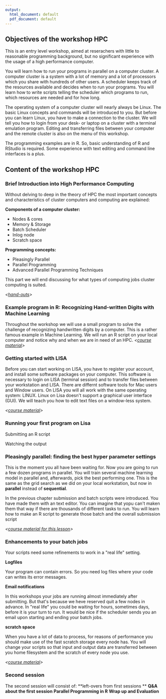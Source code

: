 ```yaml
---
output:
  html_document: default
  pdf_document: default
---
```

## Objectives of the workshop HPC

This is an entry level workshop, aimed at reserachers with little to reasonable programming background, but no significant experience with the usage of a high performance computer.

You will learn how to run your programs in parallel on a computer cluster. A computer cluster is a system with a lot of memory and a lot of processors which you share with hundreds of other users. A scheduler keeps track of the resources available and decides when to run your programs. You will learn how to write scripts telling the scheduler which programs to run, which resources are needed and for how long.

The operating system of a computer cluster will nearly always be Linux. The basic Linux concepts and commands will be introduced to you. But before you can learn Linux, you have to make a connection to the cluster. We will tell you how to login from your desk- or laptop on a cluster with a terminal emulation program. Editing and transferring files between your computer and the remote cluster is also on the menu of this workshop.

The programming examples are in R. So, basic understanding of R and RStudio is required. Some experience with text editing and command line interfaces is a plus.

## Content of the workshop HPC

### Brief Introduction into High Performance Computing

Without delving to deep in the theory of HPC the most important concepts and characteristics of cluster computers and computing are explained:  

__Components of a computer cluster:__

* Nodes & cores
* Memory & Storage
* Batch Scheduler
* Inlog node
* Scratch space

__Programming concepts:__

* Pleasingly Parallel
* Parallel Programming
* Advanced Parallel Programming Techniques

This part we will end discussing for what types of computing jobs cluster computing is suited.

_<[hand-outs](./intro_hpc.md)>_

### Example program in R: Recognizing Hand-written Digits with Machine Learning

Throughout the workshop we will use a small program to solve the challenge of recognizing handwritten digits by a computer. This is a rather famous example in Machine Learning. We will run an R script on your local computer and notice why and when we are in need of an HPC. 
_<[course material](./intro_svm.md)>_

### Getting started with LISA

Before you can start working on LISA, you have to register your account, and install some software packages on your computer. This software is necessary to login on LISA (terminal session) and to transfer files between your workstation and LISA. There are differnt software tools for Mac users and Window users. On LISA you will all work with the same operating system: LINUX. Linux on Lisa doesn't support a graphical user interface (GUI). We will teach you how to edit text files on a window-less system.

_<[course material](./preparations.md)>_

### Running your first program on Lisa





Submitting an R script

Watching the output

### Pleasingly parallel: finding the best hyper parameter settings

This is the moment you all have been waiting for. Now you are going to run a few dozen programs in parallel. You will train several machine learning model in parallel and, afterwards, pick the best performing one. This is the same as the grid search as we did on your local workstation, but now in **parallel** instead of **sequential**.

In the previous chapter submission and batch scripts were introduced. You have made them with an text editor. You can imagine that yopu can't maken them that way if there are thousands of different tasks to run. You will learn how to make an R script to generate those batch and the overall submission script

_<[course material for this lesson](./docs/pp_svm.md)>_

### Enhancements to your batch jobs

Your scripts need some refinements to work in a "real life" setting.

**Logfiles**

Your program can contain errors. So you need log files where your code can writes its error messages.

**Email notifications**

In this workshops your jobs are running almost immediately after submitting. But that's because we heve reserved quit a few nodes in advance. In "real life" you could be waiting for hours, sometimes days, before it is your turn to run. It would be nice if the scheduler sends you an email upon starting and ending your batch jobs.

**scratch space**

When you have a lot of data to process, for reasons of performance you should make use of the fast scratch storage every node has. You will change your scripts so that input and output data are transferred between you home filesystem and the scratch of every node you use.

_<[course material](./docs/enhancements.nd)>_

### Second session

The second session will consist of:
**left-overs from first sessions **
**Q&A about the first session**
**Parallel Programming in R**
**Wrap up and Evaluation**









